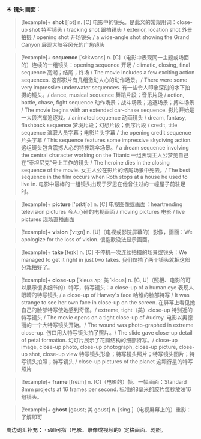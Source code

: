 ☀ <span class="category">**镜头 画面：**</span>
>[!example]+ <span class="vocabulary">**shot**</span> [ʃɒt] 
> <span class="definition">n. [C] 电影中的镜头。是此义的常规用词：</span>close-up shot 特写镜头 / tracking shot 跟拍镜头 / exterior, location shot 外景拍摄 / opening shot 开场镜头 / a wide-angle shot showing the Grand Canyon 展现大峡谷风光的广角镜头
           
>[!example]+ <span class="vocabulary">**sequence**</span> [ˈsi:kwəns]
> <span class="definition">n. [C]（电影中表现同一主题或场面的）连续的一组镜头：</span>opening sequence 开场 / climatic, closing, final sequence 高潮；结尾；终场 / The movie includes a few exciting action sequences. 这部影片有几组激动人心的动作场景。/ There were some very impressive underwater sequences. 有一些令人印象深刻的水下拍摄的镜头。/ dance, musical sequence 舞蹈片段；音乐片段 / action, battle, chase, fight sequence 动作场景；战斗场景；追逐场景；搏斗场景 / The movie begins with an extended car-chase sequence. 影片开始是一大段汽车追逐戏。/ animated sequence 动画镜头 / dream, fantasy, flashback sequence 梦境片段；幻想片段；倒序片段 / credit, title sequence 演职人员字幕；电影片头字幕 / the opening credit sequence 片头字幕 / This sequence features some impressive skydiving action. 这组镜头包含震撼人心的特技跳伞场景。/ a dream sequence involving the central character working on the Titanic 一组表现主人公梦见自己在“泰坦尼克”号上工作的镜头 / The heroine dies in the closing sequence of the movie. 女主人公在影片的结尾场景中死去。/ The best sequence in the film occurs when Roth stops at a house he used to live in. 电影中最棒的一组镜头出现于罗思在他曾住过的一幢屋子前驻足时。

>[!example]+ <span class="vocabulary">**picture**</span> ['pɪktʃə] 
> <span class="definition">n. [C] 电视图像或画面：</span>heartrending television pictures 令人心碎的电视画面 / moving pictures 电影 / live pictures 现场直播画面
           
>[!example]+ <span class="vocabulary">**vision**</span> [ˈvɪʒn]
> <span class="definition">n. [U]（电视或影院屏幕的）影像，画面：</span>We apologize for the loss of vision. 很抱歉没法显示画面。

>[!example]+ <span class="vocabulary">**take**</span> [teɪk] 
> <span class="definition">n. [C] 不停机一次连续拍摄的场景或镜头：</span>We managed to get it right in just two takes. 我们仅拍了两个镜头就把这部分戏拍好了。
                      
>[!example]+ <span class="vocabulary">**close-up**</span> [ˈkləʊs ʌp; 美 ˈkloʊs]
> <span class="definition">n. [C, U]（照相、电影的可以展示很多细节的）特写，特写镜头：</span>a close-up of a human eye 表现人眼睛的特写镜头 / a close-up of Harvey's face 哈维的脸部特写 / It was strange to see her own face in close-up on the screen. 在屏幕上看见她自己的脸部特写使她感到奇怪。/ extreme, tight（美）close-up 特别近的特写镜头 / The movie opens on a tight close-up of Audrey. 电影以奥德丽的一个大特写镜头开始。/ The wound was photo-graphed in extreme close-up. 伤口用大特写镜头拍了照片。/ The slide gave close-up detail of petal formation. 幻灯片展示了花瓣结构的细部特写。/ close-up image, close-up photo, close-up photograph, close-up picture, close-up shot, close-up view 特写镜头形象；特写镜头照片；特写镜头图片；特写镜头拍照；特写镜头 / close-up pictures of the planet 这颗行星的特写照片

>[!example]+ <span class="vocabulary">**frame**</span> [freɪm]
> <span class="definition">n. [C]（电影的）帧、一幅画面：</span>Standard 8mm projects at 16 frames per second. 标准的8毫米的胶片每秒放映16组镜头。
            
>[!example]+ <span class="vocabulary">**ghost**</span> [gəʊst; 美 goʊst]
> <span class="definition">n. [sing.]（电视屏幕上的）重影：</span>了解即可

周边词汇补充：
· still可指（电影、录像或视频的）定格画面、剧照。
